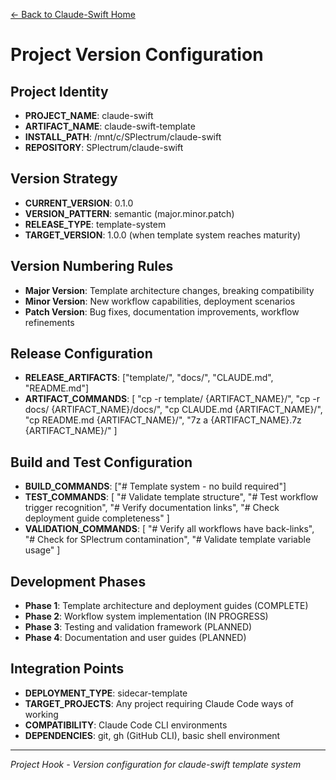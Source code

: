 [← Back to Claude-Swift Home](../../../README.md)

# Project Version Configuration

## Project Identity
- **PROJECT_NAME**: claude-swift
- **ARTIFACT_NAME**: claude-swift-template
- **INSTALL_PATH**: /mnt/c/SPlectrum/claude-swift
- **REPOSITORY**: SPlectrum/claude-swift

## Version Strategy
- **CURRENT_VERSION**: 0.1.0
- **VERSION_PATTERN**: semantic (major.minor.patch)
- **RELEASE_TYPE**: template-system
- **TARGET_VERSION**: 1.0.0 (when template system reaches maturity)

## Version Numbering Rules
- **Major Version**: Template architecture changes, breaking compatibility
- **Minor Version**: New workflow capabilities, deployment scenarios
- **Patch Version**: Bug fixes, documentation improvements, workflow refinements

## Release Configuration
- **RELEASE_ARTIFACTS**: ["template/", "docs/", "CLAUDE.md", "README.md"]
- **ARTIFACT_COMMANDS**: [
  "cp -r template/ {ARTIFACT_NAME}/",
  "cp -r docs/ {ARTIFACT_NAME}/docs/", 
  "cp CLAUDE.md {ARTIFACT_NAME}/",
  "cp README.md {ARTIFACT_NAME}/",
  "7z a {ARTIFACT_NAME}.7z {ARTIFACT_NAME}/"
]

## Build and Test Configuration
- **BUILD_COMMANDS**: ["# Template system - no build required"]
- **TEST_COMMANDS**: [
  "# Validate template structure",
  "# Test workflow trigger recognition", 
  "# Verify documentation links",
  "# Check deployment guide completeness"
]
- **VALIDATION_COMMANDS**: [
  "# Verify all workflows have back-links",
  "# Check for SPlectrum contamination",
  "# Validate template variable usage"
]

## Development Phases
- **Phase 1**: Template architecture and deployment guides (COMPLETE)
- **Phase 2**: Workflow system implementation (IN PROGRESS)
- **Phase 3**: Testing and validation framework (PLANNED)
- **Phase 4**: Documentation and user guides (PLANNED)

## Integration Points
- **DEPLOYMENT_TYPE**: sidecar-template
- **TARGET_PROJECTS**: Any project requiring Claude Code ways of working
- **COMPATIBILITY**: Claude Code CLI environments
- **DEPENDENCIES**: git, gh (GitHub CLI), basic shell environment

---

*Project Hook - Version configuration for claude-swift template system*